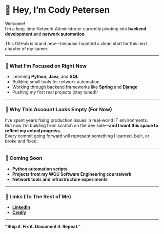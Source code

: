 # 👋 Hey, I’m Cody Petersen

Welcome!  
I’m a long-time Network Administrator currently pivoting into **backend development** and **network automation**.

This GitHub is brand new—because I wanted a clean start for this next chapter of my career.

---

### 🧭 What I’m Focused on Right Now

- Learning **Python**, **Java**, and **SQL**
- Building small tools for network automation
- Working through backend frameworks like **Spring** and **Django**
- Pushing my first real projects (stay tuned!)

---

### 🚀 Why This Account Looks Empty (For Now)

I’ve spent years fixing production issues in real-world IT environments.  
But now I’m building from scratch on the dev side—**and I want this space to reflect my actual progress.**  
Every commit going forward will represent something I learned, built, or broke and fixed.

---

### 🧰 Coming Soon

- **Python automation scripts**  
- **Projects from my WGU Software Engineering coursework**  
- **Network tools and infrastructure experiments**

---

### 📇 Links (To The Rest of Me)

- **[LinkedIn](https://www.linkedin.com/in/cody-petersen/)**
- **[Credly](https://www.credly.com/users/cody-petersen)**

---

**“Ship it. Fix it. Document it. Repeat.”**  
